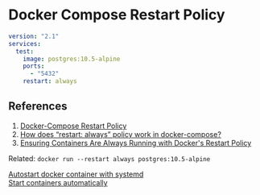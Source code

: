 # Docker Compose Restart Policy

```yml
version: "2.1"
services:
  test:
    image: postgres:10.5-alpine
    ports:
      - "5432"
    restart: always
```

## References

1. [Docker-Compose Restart Policy](https://stackoverflow.com/a/42216597/6146580)
1. [How does “restart: always” policy work in docker-compose?](https://serverfault.com/a/884823/544025)
1. [Ensuring Containers Are Always Running with Docker's Restart Policy](https://rollout.io/blog/ensuring-containers-are-always-running-with-dockers-restart-policy/)

Related: `docker run --restart always postgres:10.5-alpine`

[Autostart docker container with systemd](https://dev.to/suntong/autostart-docker-container-with-systemd-5aod)  
[Start containers automatically](https://docs.docker.com/config/containers/start-containers-automatically/)
